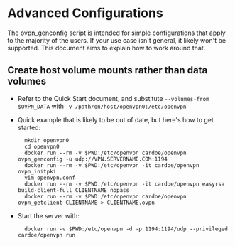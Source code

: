 # Advanced Configurations

The ovpn_genconfig script is intended for simple configurations that apply to the majority of the users.  If your use case isn't general, it likely won't be supported.  This document aims to explain how to work around that.

## Create host volume mounts rather than data volumes

* Refer to the Quick Start document, and substitute `--volumes-from $OVPN_DATA` with `-v /path/on/host/openvpn0:/etc/openvpn`
* Quick example that is likely to be out of date, but here's how to get started:

        mkdir openvpn0
        cd openvpn0
        docker run --rm -v $PWD:/etc/openvpn cardoe/openvpn ovpn_genconfig -u udp://VPN.SERVERNAME.COM:1194
        docker run --rm -v $PWD:/etc/openvpn -it cardoe/openvpn ovpn_initpki
        vim openvpn.conf
        docker run --rm -v $PWD:/etc/openvpn -it cardoe/openvpn easyrsa build-client-full CLIENTNAME nopass
        docker run --rm -v $PWD:/etc/openvpn cardoe/openvpn ovpn_getclient CLIENTNAME > CLIENTNAME.ovpn

* Start the server with:

        docker run -v $PWD:/etc/openvpn -d -p 1194:1194/udp --privileged cardoe/openvpn run

